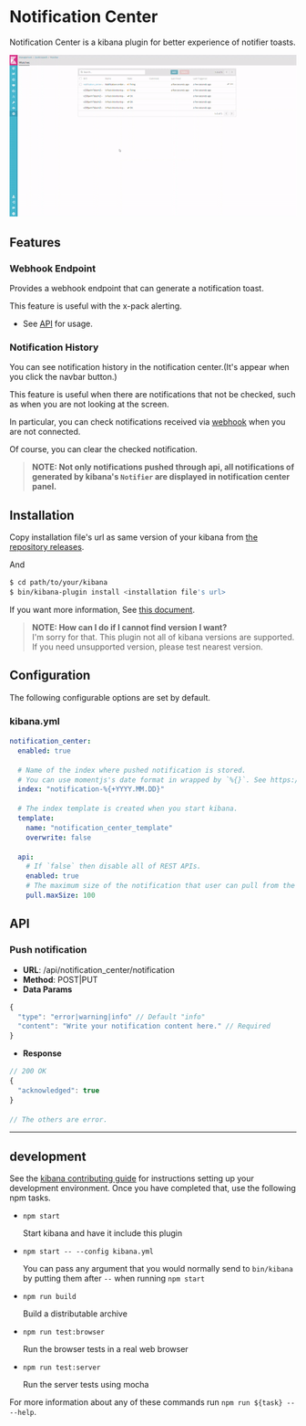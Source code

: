 # Notification Center

Notification Center is a kibana plugin for better experience of notifier toasts.

![Demo](demo.gif)

## Features

### Webhook Endpoint

Provides a webhook endpoint that can generate a notification toast.

This feature is useful with the x-pack alerting.

* See [API](#api) for usage.

### Notification History

You can see notification history in the notification center.(It's appear when you click the navbar button.)

This feature is useful when there are notifications that not be checked, such as when you are not looking at the screen.

In particular, you can check notifications received via [webhook](#webhook-endpoint) when you are not connected.

Of course, you can clear the checked notification.

> **NOTE: Not only notifications pushed through api, all notifications of generated by kibana's `Notifier` are displayed in notification center panel.**

## Installation

Copy installation file's url as same version of your kibana from [the repository releases](https://github.com/sw-jung/kibana_notification_center/releases).

And
```bash
$ cd path/to/your/kibana
$ bin/kibana-plugin install <installation file's url>
```

 If you want more information, See [this document](https://www.elastic.co/guide/en/kibana/current/_installing_plugins.html).

> **NOTE: How can I do if I cannot find version I want?**  
> I'm sorry for that. This plugin not all of kibana versions are supported.  
> If you need unsupported version, please test nearest version.

## Configuration

The following configurable options are set by default.

### kibana.yml

```yml
notification_center:
  enabled: true

  # Name of the index where pushed notification is stored.
  # You can use momentjs's date format in wrapped by `%{}`. See https://momentjs.com/docs/#/displaying/format/
  index: "notification-%{+YYYY.MM.DD}"

  # The index template is created when you start kibana.
  template:
    name: "notification_center_template"
    overwrite: false

  api:
    # If `false` then disable all of REST APIs.
    enabled: true
    # The maximum size of the notification that user can pull from the server in a single request.
    pull.maxSize: 100
```

## API

### Push notification

* **URL**: /api/notification_center/notification
* **Method**: POST|PUT
* **Data Params**
```javascript
{
  "type": "error|warning|info" // Default "info"
  "content": "Write your notification content here." // Required
}
```

* **Response**
```javascript
// 200 OK
{
  "acknowledged": true
}

// The others are error.
```
---

## development

See the [kibana contributing guide](https://github.com/elastic/kibana/blob/master/CONTRIBUTING.md) for instructions setting up your development environment. Once you have completed that, use the following npm tasks.

  - `npm start`

    Start kibana and have it include this plugin

  - `npm start -- --config kibana.yml`

    You can pass any argument that you would normally send to `bin/kibana` by putting them after `--` when running `npm start`

  - `npm run build`

    Build a distributable archive

  - `npm run test:browser`

    Run the browser tests in a real web browser

  - `npm run test:server`

    Run the server tests using mocha

For more information about any of these commands run `npm run ${task} -- --help`.
